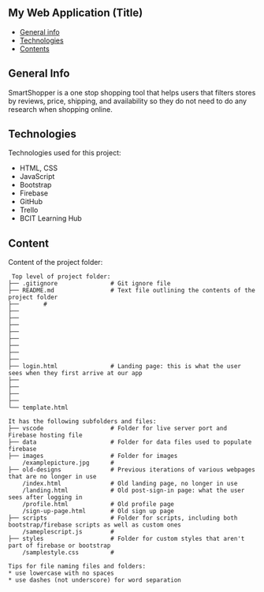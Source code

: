 ## My Web Application (Title)

* [General info](#general-info)
* [Technologies](#technologies)
* [Contents](#content)

## General Info
SmartShopper is a one stop shopping tool that helps users that filters stores by reviews, price, shipping, and availability so they do not need to do any research when shopping online.
	
## Technologies
Technologies used for this project:
* HTML, CSS
* JavaScript
* Bootstrap 
* Firebase
* GitHub
* Trello
* BCIT Learning Hub
	
## Content
Content of the project folder:

```
 Top level of project folder: 
├── .gitignore               # Git ignore file
├── README.md                # Text file outlining the contents of the project folder
├──       #
├──
├──
├──
├──
├──
├──
├──
├──
├── login.html               # Landing page: this is what the user sees when they first arrive at our app
├──
├──
├──
├──
└── template.html

It has the following subfolders and files:
├── vscode                   # Folder for live server port and Firebase hosting file
├── data                     # Folder for data files used to populate firebase
├── images                   # Folder for images
    /examplepicture.jpg      #
├── old-designs              # Previous iterations of various webpages that are no longer in use
    /index.html              # Old landing page, no longer in use
    /landing.html            # Old post-sign-in page: what the user sees after logging in
    /profile.html            # Old profile page
    /sign-up-page.html       # Old sign up page
├── scripts                  # Folder for scripts, including both bootstrap/firebase scripts as well as custom ones
    /sameplescript.js        #
├── styles                   # Folder for custom styles that aren't part of firebase or bootstrap
    /samplestyle.css         #

Tips for file naming files and folders:
* use lowercase with no spaces
* use dashes (not underscore) for word separation

